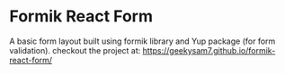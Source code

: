 # Formik React Form
A basic form layout built using formik library and Yup package (for form validation).
checkout the project at: https://geekysam7.github.io/formik-react-form/
